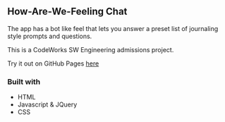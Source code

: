 ## How-Are-We-Feeling Chat

The app has a bot like feel that lets you answer a preset list of journaling style prompts and questions.

This is a CodeWorks SW Engineering admissions project.

Try it out on GitHub Pages [here](https://ms-aija.github.io/How-Are-We-Feeling-Chat/)

### Built with
* HTML
* Javascript & JQuery
* CSS
